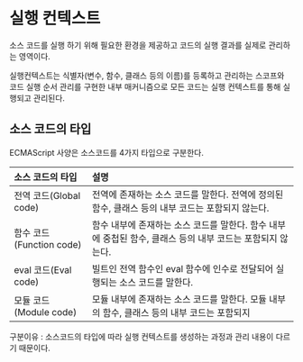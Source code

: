 # 실행 컨텍스트

소스 코드를 실행 하기 위해 필요한 환경을 제공하고 코드의 실행 결과를 실제로 관리하는 영역이다.

실행컨텍스트는 식별자(변수, 함수, 클래스 등의 이름)를 등록하고 관리하는 스코프와 코드 실행 순서 관리를 구현한 내부 매커니즘으로
모든 코드는 실행 컨텍스트를 통해 실행되고 관리된다.



## 소스 코드의 타입

ECMAScript 사양은 소스코드를 4가지 타입으로 구분한다.

| 소스 코드의 타입         | 설명                                                         |
| :----------------------- | :----------------------------------------------------------- |
| 전역 코드(Global code)   | 전역에 존재하는 소스 코드를 말한다. 전역에 정의된 함수, 클래스 등의 내부 코드는 포함되지 않는다. |
| 함수 코드(Function code) | 함수 내부에 존재하는 소스 코드를 말한다. 함수 내부에 중첩된 함수, 클래스 등의 내부 코드는 포함되지 않는다. |
| eval 코드(Eval code)     | 빌트인 전역 함수인 eval 함수에 인수로 전달되어 실행되는 소스 코드를 말한다. |
| 모듈 코드(Module code)   | 모듈 내부에 존재하는 소스 코드를 말한다. 모듈 내부의 함수, 클래스 등의 내부 코드는 포함되지 |

구분이유 : 소스코드의 타입에 따라 실행 컨텍스트를 생성하는 과정과 관리 내용이 다르기 때문이다.